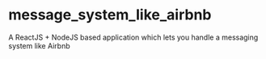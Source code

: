 # message_system_like_airbnb
A ReactJS + NodeJS based application which lets you handle a messaging system like Airbnb
